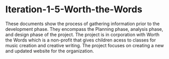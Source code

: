 # Iteration-1-5-Worth-the-Words

These documents show the process of gathering information prior to the development phase. They encompass the Planning phase, analysis phase, and design phase of the project. The project is in corporation with Worth the Words which is a non-profit that gives children acess to classes for music creation and creative writing. The project focuses on creating a new and updated website for the organization.
